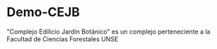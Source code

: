# Demo-CEJB
"Complejo Edilicio Jardín Botánico" es un complejo perteneciente a la Facultad de Ciencias Forestales UNSE
